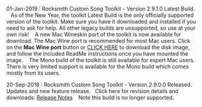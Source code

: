 01-Jan-2019 : Rocksmith Custom Song Toolkit - Version 2.9.1.0 Latest Build. &nbsp;&nbsp; As of the New Year, the toolkit Latest Build is the only officially supported version of the toolkit.  Make sure you have it downloaded and installed if you need to ask for help.  All other legacy builds are unsupported, so use at your own risk! &nbsp;&nbsp; A new Mac Wineskin port of the toolkit is now available for download.  The Mac Wine port is recommended for most Mac users.  Click on the **Mac Wine port** button or [CLICK HERE](ignition.customsforge.com/cfsm_uploads/rstools_mac/RocksmithTools.dmg) to download the disk image, and follow the included ReadMe instructions once you have mounted the image. &nbsp;&nbsp; The Mono build of the toolkit is still available for expert Mac users.  There is very limited support is available for the Mono build which comes mostly from its users.

20-Sep-2018 : Rocksmith Custom Song Toolkit - Version 2.9.0.0 Released. &nbsp;&nbsp; Updates and new feature release.&nbsp;&nbsp; Click here for revision details and downloads:  [Release Notes](https://github.com/rscustom/rocksmith-custom-song-toolkit/releases/tag/2.9.0.0) &nbsp;&nbsp; Note this build is no longer supported.